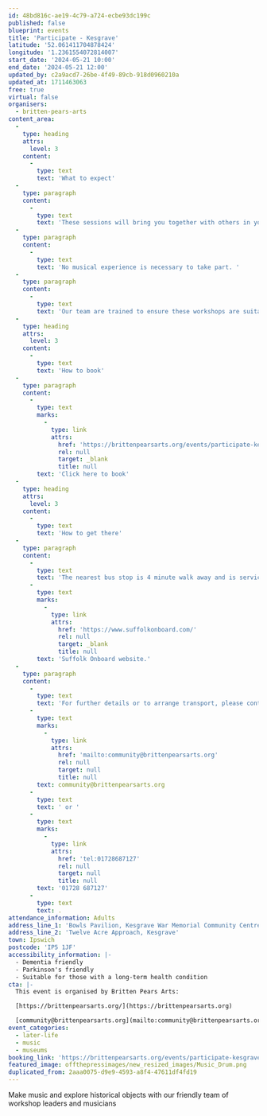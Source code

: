 ```yaml
---
id: 48bd816c-ae19-4c79-a724-ecbe93dc199c
published: false
blueprint: events
title: 'Participate - Kesgrave'
latitude: '52.061411704878424'
longitude: '1.2361554072814007'
start_date: '2024-05-21 10:00'
end_date: '2024-05-21 12:00'
updated_by: c2a9acd7-26be-4f49-89cb-918d0960210a
updated_at: 1711463063
free: true
virtual: false
organisers:
  - britten-pears-arts
content_area:
  -
    type: heading
    attrs:
      level: 3
    content:
      -
        type: text
        text: 'What to expect'
  -
    type: paragraph
    content:
      -
        type: text
        text: 'These sessions will bring you together with others in your local community, providing opportunity to take part in activities and connect over tea and cake. '
  -
    type: paragraph
    content:
      -
        type: text
        text: 'No musical experience is necessary to take part. '
  -
    type: paragraph
    content:
      -
        type: text
        text: 'Our team are trained to ensure these workshops are suitable for those living with long term health conditions, including dementia and Parkinson’s. '
  -
    type: heading
    attrs:
      level: 3
    content:
      -
        type: text
        text: 'How to book'
  -
    type: paragraph
    content:
      -
        type: text
        marks:
          -
            type: link
            attrs:
              href: 'https://brittenpearsarts.org/events/participate-kesgrave'
              rel: null
              target: _blank
              title: null
        text: 'Click here to book'
  -
    type: heading
    attrs:
      level: 3
    content:
      -
        type: text
        text: 'How to get there'
  -
    type: paragraph
    content:
      -
        type: text
        text: 'The nearest bus stop is 4 minute walk away and is serviced by the 66 bus.  The venue has free car parking. Plan your route using the '
      -
        type: text
        marks:
          -
            type: link
            attrs:
              href: 'https://www.suffolkonboard.com/'
              rel: null
              target: _blank
              title: null
        text: 'Suffolk Onboard website.'
  -
    type: paragraph
    content:
      -
        type: text
        text: 'For further details or to arrange transport, please contact the Community Team on '
      -
        type: text
        marks:
          -
            type: link
            attrs:
              href: 'mailto:community@brittenpearsarts.org'
              rel: null
              target: null
              title: null
        text: community@brittenpearsarts.org
      -
        type: text
        text: ' or '
      -
        type: text
        marks:
          -
            type: link
            attrs:
              href: 'tel:01728687127'
              rel: null
              target: null
              title: null
        text: '01728 687127'
      -
        type: text
        text: .
attendance_information: Adults
address_line_1: 'Bowls Pavilion, Kesgrave War Memorial Community Centre'
address_line_2: 'Twelve Acre Approach, Kesgrave'
town: Ipswich
postcode: 'IP5 1JF'
accessibility_information: |-
  - Dementia friendly
  - Parkinson's friendly 
  - Suitable for those with a long-term health condition
cta: |-
  This event is organised by Britten Pears Arts:

  [https://brittenpearsarts.org/](https://brittenpearsarts.org)

  [community@brittenpearsarts.org](mailto:community@brittenpearsarts.org)
event_categories:
  - later-life
  - music
  - museums
booking_link: 'https://brittenpearsarts.org/events/participate-kesgrave'
featured_image: offthepressimages/new_resized_images/Music_Drum.png
duplicated_from: 2aaa0075-d9e9-4593-a8f4-47611df4fd19
---
```

Make music and explore historical objects with our friendly team of workshop leaders and musicians